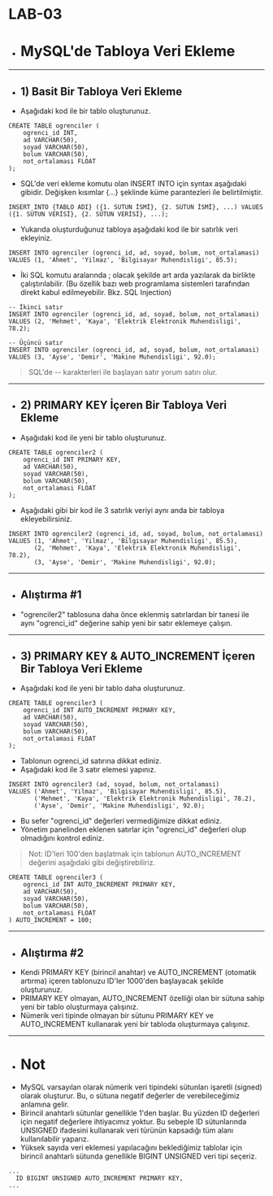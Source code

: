 # LAB-03

- # MySQL'de Tabloya Veri Ekleme

---

- ## 1) Basit Bir Tabloya Veri Ekleme
- Aşağıdaki kod ile bir tablo oluşturunuz.
```
CREATE TABLE ogrenciler (
    ogrenci_id INT,
    ad VARCHAR(50),
    soyad VARCHAR(50),
    bolum VARCHAR(50),
    not_ortalamasi FLOAT
);
```

- SQL'de veri ekleme komutu olan INSERT INTO için syntax aşağıdaki gibidir. Değişken kısımlar {...} şeklinde küme parantezleri ile belirtilmiştir.
```
INSERT INTO {TABLO ADI} ({1. SÜTUN İSMİ}, {2. SÜTUN İSMİ}, ...) VALUES ({1. SÜTUN VERİSİ}, {2. SÜTUN VERİSİ}, ...);
```

- Yukarıda oluşturduğunuz tabloya aşağıdaki kod ile bir satırlık veri ekleyiniz.
```
INSERT INTO ogrenciler (ogrenci_id, ad, soyad, bolum, not_ortalamasi) VALUES (1, 'Ahmet', 'Yilmaz', 'Bilgisayar Muhendisligi', 85.5);
```

- İki SQL komutu aralarında ; olacak şekilde art arda yazılarak da birlikte çalıştırılabilir. (Bu özellik bazı web programlama sistemleri tarafından direkt kabul edilmeyebilir. Bkz. SQL Injection)
```
-- İkinci satır
INSERT INTO ogrenciler (ogrenci_id, ad, soyad, bolum, not_ortalamasi)
VALUES (2, 'Mehmet', 'Kaya', 'Elektrik Elektronik Muhendisligi', 78.2);

-- Üçüncü satır
INSERT INTO ogrenciler (ogrenci_id, ad, soyad, bolum, not_ortalamasi)
VALUES (3, 'Ayse', 'Demir', 'Makine Muhendisligi', 92.0);
```
> SQL'de -- karakterleri ile başlayan satır yorum satırı olur.


---



- ## 2) PRIMARY KEY İçeren Bir Tabloya Veri Ekleme
- Aşağıdaki kod ile yeni bir tablo oluşturunuz.
```
CREATE TABLE ogrenciler2 (
    ogrenci_id INT PRIMARY KEY,
    ad VARCHAR(50),
    soyad VARCHAR(50),
    bolum VARCHAR(50),
    not_ortalamasi FLOAT
);
```

- Aşağıdaki gibi bir kod ile 3 satırlık veriyi aynı anda bir tabloya ekleyebilirsiniz.
```
INSERT INTO ogrenciler2 (ogrenci_id, ad, soyad, bolum, not_ortalamasi)
VALUES (1, 'Ahmet', 'Yilmaz', 'Bilgisayar Muhendisligi', 85.5),
       (2, 'Mehmet', 'Kaya', 'Elektrik Elektronik Muhendisligi', 78.2),
       (3, 'Ayse', 'Demir', 'Makine Muhendisligi', 92.0);
```


---


- ## Alıştırma #1
- "ogrenciler2" tablosuna daha önce eklenmiş satırlardan bir tanesi ile aynı "ogrenci_id" değerine sahip yeni bir satır eklemeye çalışın.


---


- ## 3) PRIMARY KEY & AUTO_INCREMENT İçeren Bir Tabloya Veri Ekleme
- Aşağıdaki kod ile yeni bir tablo daha oluşturunuz.
```
CREATE TABLE ogrenciler3 (
    ogrenci_id INT AUTO_INCREMENT PRIMARY KEY,
    ad VARCHAR(50),
    soyad VARCHAR(50),
    bolum VARCHAR(50),
    not_ortalamasi FLOAT
);
```

- Tablonun ogrenci_id satırına dikkat ediniz.
- Aşağıdaki kod ile 3 satır elemesi yapınız.
```
INSERT INTO ogrenciler3 (ad, soyad, bolum, not_ortalamasi)
VALUES ('Ahmet', 'Yilmaz', 'Bilgisayar Muhendisligi', 85.5),
       ('Mehmet', 'Kaya', 'Elektrik Elektronik Muhendisligi', 78.2),
       ('Ayse', 'Demir', 'Makine Muhendisligi', 92.0);
```
- Bu sefer "ogrenci_id" değerleri vermediğimize dikkat ediniz.
- Yönetim panelinden eklenen satırlar için "ogrenci_id" değerleri olup olmadığını kontrol ediniz.


> Not: ID'leri 100'den başlatmak için tablonun AUTO_INCREMENT değerini aşağıdaki gibi değiştirebiliriz.
```
CREATE TABLE ogrenciler3 (
    ogrenci_id INT AUTO_INCREMENT PRIMARY KEY,
    ad VARCHAR(50),
    soyad VARCHAR(50),
    bolum VARCHAR(50),
    not_ortalamasi FLOAT
) AUTO_INCREMENT = 100;
```

---


- ## Alıştırma #2
- Kendi PRIMARY KEY (birincil anahtar) ve AUTO_INCREMENT (otomatik artırma) içeren tablonuzu ID'ler 1000'den başlayacak şekilde oluşturunuz.
- PRIMARY KEY olmayan, AUTO_INCREMENT özelliği olan bir sütuna sahip yeni bir tablo oluşturmaya çalışınız.
- Nümerik veri tipinde olmayan bir sütunu PRIMARY KEY ve AUTO_INCREMENT kullanarak yeni bir tabloda oluşturmaya çalışınız.


---

- # Not
- MySQL varsayılan olarak nümerik veri tipindeki sütunları işaretli (signed) olarak oluşturur. Bu, o sütuna negatif değerler de verebileceğimiz anlamına gelir.
- Birincil anahtarlı sütunlar genellikle 1'den başlar. Bu yüzden ID değerleri için negatif değerlere ihtiyacımız yoktur. Bu sebeple ID sütunlarında UNSIGNED ifadesini kullanarak veri türünün kapsadığı tüm alanı kullanılabilir yaparız.
- Yüksek sayıda veri eklemesi yapılacağını beklediğimiz tablolar için birincil anahtarlı sütunda genellikle BIGINT UNSIGNED veri tipi seçeriz.

```
...
  ID BIGINT UNSIGNED AUTO_INCREMENT PRIMARY KEY,
...
```
